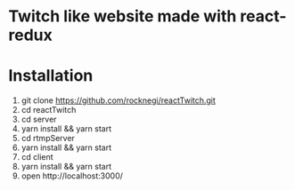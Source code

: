 # Twitch like website made with react-redux

# Installation
1. git clone https://github.com/rocknegi/reactTwitch.git
2. cd reactTwitch
3. cd server
4. yarn install && yarn start
5. cd rtmpServer
6. yarn install && yarn start
7. cd client
8. yarn install && yarn start
9. open http://localhost:3000/